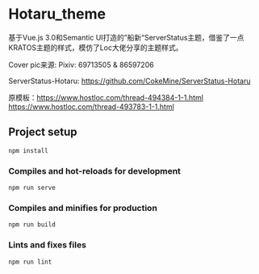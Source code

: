 # Hotaru_theme

基于Vue.js 3.0和Semantic UI打造的”船新“ServerStatus主题，借鉴了一点KRATOS主题的样式，模仿了Loc大佬分享的主题样式。

Cover pic来源: Pixiv: 69713505 & 86597206

ServerStatus-Hotaru: https://github.com/CokeMine/ServerStatus-Hotaru

原模板：https://www.hostloc.com/thread-494384-1-1.html  https://www.hostloc.com/thread-493783-1-1.html

## Project setup
```
npm install
```

### Compiles and hot-reloads for development
```
npm run serve
```

### Compiles and minifies for production
```
npm run build
```

### Lints and fixes files
```
npm run lint
```


